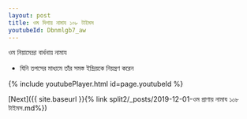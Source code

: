 ```yaml
---
layout: post
title: ওম দিশায় নামায ১০৮ টাইমস
youtubeId: Dbnmlgb7_aw
---
```

 
 
 ওম নিয়ামেন্দ্রা বার্ধনায় নামায  
 
 -  যিনি তপসের মাধ্যমে তাঁর সমস্ত ইন্দ্রিয়কে নিয়ন্ত্রণ করেন 
 
  
 
  
 
 
 
 
 
 


{% include youtubePlayer.html id=page.youtubeId %}
 
[Next]({{ site.baseurl }}{% link  split2/_posts/2019-12-01-ওম প্রাণায় নামায ১০৮ টাইমস.md%})
 
